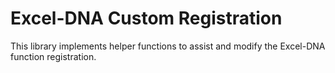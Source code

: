 Excel-DNA Custom Registration
=============================

This library implements helper functions to assist and modify the Excel-DNA function registration.

